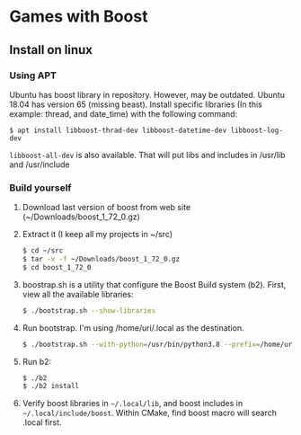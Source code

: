# Games with Boost

## Install on linux

### Using APT
Ubuntu has boost library in repository. However, may be outdated. Ubuntu 18.04 has version 65 (missing beast). Install
specific libraries (In this example: thread, and date_time) with the following command:

    $ apt install libboost-thrad-dev libboost-datetime-dev libboost-log-dev
    
```libboost-all-dev``` is also available. That will put libs and includes in /usr/lib and /usr/include


### Build yourself

1. Download last version of boost from web site (~/Downloads/boost_1_72_0.gz)

2. Extract it (I keep all my projects in ~/src)
    ```sh
    $ cd ~/src
    $ tar -x -f ~/Downloads/boost_1_72_0.gz
    $ cd boost_1_72_0
    ```
   
3. boostrap.sh is a utility that configure the Boost Build system (b2). First, view all the available libraries:
    ```sh
    $ ./bootstrap.sh --show-libraries
    ```
    
4. Run bootstrap. I'm using /home/uri/.local as the destination.
    ```sh
    $ ./bootstrap.sh --with-python=/usr/bin/python3.8 --prefix=/home/uri/.local --with-libraries=date_time,chrono,thread
    ```

5. Run b2:
    ```sh
    $ ./b2
    $ ./b2 install
    ```
   
5. Verify boost libraries in `~/.local/lib`, and boost includes in `~/.local/include/boost`. Within CMake, find boost
macro will search .local first.
